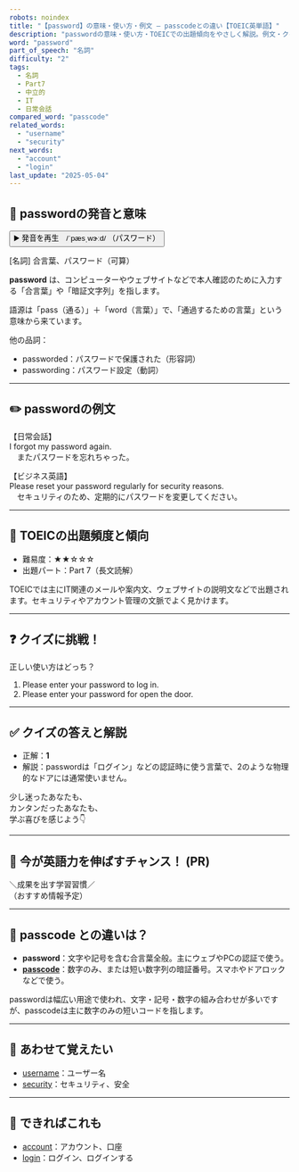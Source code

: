 ```yaml
---
robots: noindex
title: "【password】の意味・使い方・例文 ― passcodeとの違い【TOEIC英単語】"
description: "passwordの意味・使い方・TOEICでの出題傾向をやさしく解説。例文・クイズ付きでpasscodeとの違いもわかりやすく学べます。"
word: "password"
part_of_speech: "名詞"
difficulty: "2"
tags:
  - 名詞
  - Part7
  - 中立的
  - IT
  - 日常会話
compared_word: "passcode"
related_words:
  - "username"
  - "security"
next_words:
  - "account"
  - "login"
last_update: "2025-05-04"
---
```


## 🔰 passwordの発音と意味

<button class="play-audio" onclick="playTTS('password')">
  <span class="play-audio-main">
    ▶️ 発音を再生　/ˈpæsˌwɝːd/
  </span>
  <span class="play-audio-sub">
    （パスワード）
  </span>
</button>

[名詞] 合言葉、パスワード（可算）

**password** は、コンピューターやウェブサイトなどで本人確認のために入力する「合言葉」や「暗証文字列」を指します。

語源は「pass（通る）」＋「word（言葉）」で、「通過するための言葉」という意味から来ています。

他の品詞：  
- passworded：パスワードで保護された（形容詞）
- passwording：パスワード設定（動詞）

---

## ✏️ passwordの例文

【日常会話】  
I forgot my password again.  
　またパスワードを忘れちゃった。

【ビジネス英語】  
Please reset your password regularly for security reasons.  
　セキュリティのため、定期的にパスワードを変更してください。

---

## 🎯 TOEICの出題頻度と傾向

- 難易度：★★☆☆☆
- 出題パート：Part 7（長文読解）

TOEICでは主にIT関連のメールや案内文、ウェブサイトの説明文などで出題されます。セキュリティやアカウント管理の文脈でよく見かけます。

---

## ❓ クイズに挑戦！

正しい使い方はどっち？

1. Please enter your password to log in.  
2. Please enter your password for open the door.

---

## ✅ クイズの答えと解説

- 正解：**1**
- 解説：passwordは「ログイン」などの認証時に使う言葉で、2のような物理的なドアには通常使いません。

少し迷ったあなたも、  
カンタンだったあなたも、  
学ぶ喜びを感じよう👇️

---

## 🚀 今が英語力を伸ばすチャンス！ (PR)

<div class="info-center">
＼成果を出す学習習慣／<br>  
（おすすめ情報予定）
</div>

---

## 🤔  passcode との違いは？

- **password**：文字や記号を含む合言葉全般。主にウェブやPCの認証で使う。
- **[passcode](/passcode)**：数字のみ、または短い数字列の暗証番号。スマホやドアロックなどで使う。

passwordは幅広い用途で使われ、文字・記号・数字の組み合わせが多いですが、passcodeは主に数字のみの短いコードを指します。

---

## 🧩 あわせて覚えたい

- [username](/username)：ユーザー名
- [security](/security)：セキュリティ、安全

---

## 📖 できればこれも

- [account](/account)：アカウント、口座
- [login](/login)：ログイン、ログインする

<!-- cvid: aid32_bid26 -->
